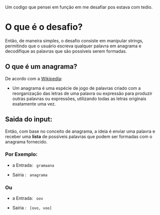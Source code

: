Um codigo que pensei em função em me desafiar pos estava com tedio.

# O que é o desafio?

Então, de maneira simples, o desafio consiste em manipular strings,
permitindo que o usuário escreva qualquer palavra em anagrama e
decodifique as palavras que são possíveis serem formadas.

## O que é um anagrama?

De acordo com a [Wikipedía](https://pt.wikipedia.org/wiki/Anagrama):

- Um anagrama é uma espécie de jogo de palavras criado com
a reorganização das letras de uma palavra ou expressão para
produzir outras palavras ou expressões, utilizando todas as
letras originais exatamente uma vez.

## Saida do input:

Então, com base no conceito de anagrama, a ideia é enviar uma
palavra e receber uma **lista** de possíveis palavras
que podem ser formadas com o anagrama fornecido.

### Por Exemplo: 
- a Entrada: 
`` gramaana``

- Sairia : 
`` anagrama``

### Ou

- a Entrada: 
`` oov``

- Sairia : 
`` [ovo, voo]``
